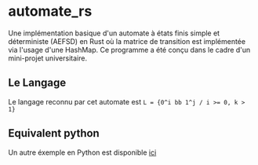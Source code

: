 # automate_rs

Une implémentation basique d'un automate à états finis simple et déterministe (AEFSD) en Rust où la matrice de transition est implémentée via l'usage d'une HashMap.
Ce programme a été conçu dans le cadre d'un mini-projet universitaire.

## Le Langage

Le langage reconnu par cet automate est `L = {0^i bb 1^j / i >= 0, k > 1}`

## Equivalent python
Un autre éxemple en Python est disponible [ici](https://github.com/mohandtaharb/automate_py)
